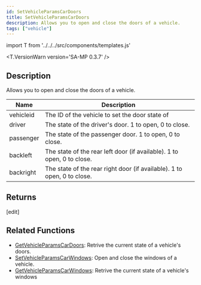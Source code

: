 ```yaml
---
id: SetVehicleParamsCarDoors
title: SetVehicleParamsCarDoors
description: Allows you to open and close the doors of a vehicle.
tags: ["vehicle"]
---
```


import T from '../../../src/components/templates.js'

<T.VersionWarn version='SA-MP 0.3.7' />

## Description

Allows you to open and close the doors of a vehicle.

| Name      | Description                                                             |
| --------- | ----------------------------------------------------------------------- |
| vehicleid | The ID of the vehicle to set the door state of                          |
| driver    | The state of the driver's door. 1 to open, 0 to close.                  |
| passenger | The state of the passenger door. 1 to open, 0 to close.                 |
| backleft  | The state of the rear left door (if available). 1 to open, 0 to close.  |
| backright | The state of the rear right door (if available). 1 to open, 0 to close. |

## Returns

[edit]

## Related Functions

- [GetVehicleParamsCarDoors](GetVehicleParamsCarDoors.md): Retrive the current state of a vehicle's doors.
- [SetVehicleParamsCarWindows](SetVehicleParamsCarWindows.md): Open and close the windows of a vehicle.
- [GetVehicleParamsCarWindows](GetVehicleParamsCarWindows.md): Retrive the current state of a vehicle's windows
